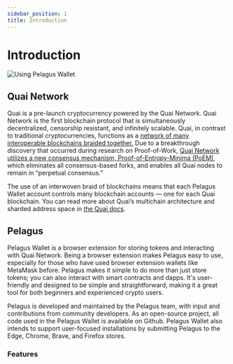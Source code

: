 ```yaml
---
sidebar_position: 1
title: Introduction
---
```


# Introduction

![Using Pelagus Wallet](/img/PelagusWalletDemo2.gif)

## Quai Network

Quai is a pre-launch cryptocurrency powered by the Quai Network. Quai Network is the first blockchain protocol that is simultaneously decentralized, censorship resistant, and infinitely scalable. Quai, in contrast to traditional cryptocurrencies, functions as a [network of many interoperable blockchains braided together.](https://docs.quai.network/advanced-introduction/multithreaded-execution) Due to a breakthrough discovery that occurred during research on Proof-of-Work, [Quai Network utilizes a new consensus mechanism, Proof-of-Entropy-Minima (PoEM)](https://arxiv.org/abs/2303.04305), which eliminates all consensus-based forks, and enables all Quai nodes to remain in “perpetual consensus.”

The use of an interwoven braid of blockchains means that each Pelagus Wallet account controls many blockchain accounts — one for each Quai blockchain. You can read more about Quai’s multichain architecture and sharded address space in [the Quai docs](https://docs.quai.network/introduction/quai-network).

## Pelagus

Pelagus Wallet is a browser extension for storing tokens and interacting with Quai Network. Being a browser extension makes Pelagus easy to use, especially for those who have used browser extension wallets like MetaMask before. Pelagus makes it simple to do more than just store tokens; you can also interact with smart contracts and dapps. It's user-friendly and designed to be simple and straightforward, making it a great tool for both beginners and experienced crypto users.

Pelagus is developed and maintained by the Pelagus team, with input and contributions from community developers. As an open-source project, all code used in the Pelagus Wallet is available on Github. Pelagus Wallet also intends to support user-focused installations by submitting Pelagus to the Edge, Chrome, Brave, and Firefox stores.

### Features


